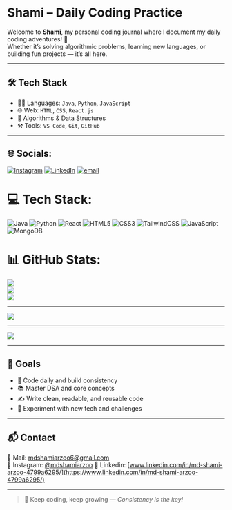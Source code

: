 #  Shami – Daily Coding Practice

Welcome to **Shami**, my personal coding journal where I document my daily coding adventures! 🚀  
Whether it’s solving algorithmic problems, learning new languages, or building fun projects — it’s all here.

---

## 🛠️ Tech Stack

- 👨‍💻 Languages: `Java`, `Python`, `JavaScript`
- 🌐 Web: `HTML`, `CSS`, `React.js`
- 🧪 Algorithms & Data Structures
- ⚒️ Tools: `VS Code`, `Git`, `GitHub`

---




## 🌐 Socials:
[![Instagram](https://img.shields.io/badge/Instagram-%23E4405F.svg?logo=Instagram&logoColor=white)](https://www.instagram.com/shami_1105/) [![LinkedIn](https://img.shields.io/badge/LinkedIn-%230077B5.svg?logo=linkedin&logoColor=white)](https://linkedin.com/in/https://www.linkedin.com/in/md-shami-arzoo-4799a6295/) [![email](https://img.shields.io/badge/Email-D14836?logo=gmail&logoColor=white)](mailto:shamiarzoo6@gmail.com) 

# 💻 Tech Stack:
![Java](https://img.shields.io/badge/java-%23ED8B00.svg?style=for-the-badge&logo=openjdk&logoColor=white) ![Python](https://img.shields.io/badge/python-3670A0?style=for-the-badge&logo=python&logoColor=ffdd54) ![React](https://img.shields.io/badge/react-%2320232a.svg?style=for-the-badge&logo=react&logoColor=%2361DAFB) ![HTML5](https://img.shields.io/badge/html5-%23E34F26.svg?style=for-the-badge&logo=html5&logoColor=white) ![CSS3](https://img.shields.io/badge/css3-%231572B6.svg?style=for-the-badge&logo=css3&logoColor=white) ![TailwindCSS](https://img.shields.io/badge/tailwindcss-%2338B2AC.svg?style=for-the-badge&logo=tailwind-css&logoColor=white) ![JavaScript](https://img.shields.io/badge/javascript-%23323330.svg?style=for-the-badge&logo=javascript&logoColor=%23F7DF1E) ![MongoDB](https://img.shields.io/badge/MongoDB-%234ea94b.svg?style=for-the-badge&logo=mongodb&logoColor=white)
# 📊 GitHub Stats:
![](https://github-readme-stats.vercel.app/api?username=shami700&theme=default&hide_border=false&include_all_commits=false&count_private=false)<br/>
![](https://nirzak-streak-stats.vercel.app/?user=shami700&theme=default&hide_border=false)<br/>
![](https://github-readme-stats.vercel.app/api/top-langs/?username=shami700&theme=default&hide_border=false&include_all_commits=false&count_private=false&layout=compact)

---
[![](https://visitcount.itsvg.in/api?id=shami700&icon=0&color=0)](https://visitcount.itsvg.in)

<!-- Proudly created with GPRM ( https://gprm.itsvg.in ) -->
---
[![](https://visitcount.itsvg.in/api?id=shami700&icon=0&color=0)](https://visitcount.itsvg.in)

<!-- Proudly created with GPRM ( https://gprm.itsvg.in ) -->
---


## 🎯 Goals

- 🔁 Code daily and build consistency
- 📚 Master DSA and core concepts
- ✍️ Write clean, readable, and reusable code
- 🚧 Experiment with new tech and challenges

---




## 📬 Contact

📧 Mail: [mdshamiarzoo6@gmail.com](mailto:mdshamiarzoo6@gmail.com)  
📸 Instagram: [@mdshamiarzoo]([https://instagram.com/mdshamiarzoo](https://www.instagram.com/shami_1105/))  
📧 Linkedin: [www.linkedin.com/in/md-shami-arzoo-4799a6295/](https://www.linkedin.com/in/md-shami-arzoo-4799a6295/) 

---

> 🚀 Keep coding, keep growing — *Consistency is the key!*
